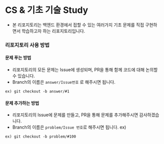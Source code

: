 # CS & 기초 기술 Study

-  본 리포지토리는 백엔드 환경에서 접할 수 있는 여러가지 기초 문제를 직접 구현하면서 학습하고자 하는 리포지토리입니다.


### 리포지토리 사용 방법

#### 문제 푸는 방법

- 리포지토리의 모든 문제는 Issue에 생성되며, PR을 통해 함께 코드에 대해 논의할 수 있습니다.
- Branch의 이름은 `answer/Issue번호` 로 해주시면 됩니다.

```shell
ex) git checkout -b answer/#1
```

#### 문제 추가하는 방법

- 리포지토리의 Issue에 문제를 만들고, PR을 통해 문제를 추가해주시면 감사하겠습니다.
- Branch의 이름은 `problem/Issue 번호`로 해주시면 됩니다.
ex)

```shell
ex) git checkout -b problem/#100
```
